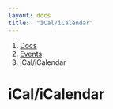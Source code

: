 ```yaml
---
layout: docs
title:  "iCal/iCalendar"
---
```



<nav aria-label="breadcrumb">
  <ol class="breadcrumb">
    <li class="breadcrumb-item"><a href="{{ site.baseurl }}/docs">Docs</a></li>
    <li class="breadcrumb-item"><a href="{{ site.baseurl }}/docs/events">Events</a></li>
    <li class="breadcrumb-item active" aria-current="page">iCal/iCalendar</li>
  </ol>
</nav>

# iCal/iCalendar


